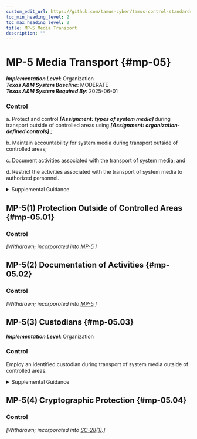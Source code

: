 ```yaml
---
custom_edit_url: https://github.com/tamus-cyber/tamus-control-standards/tree/main/content/tamus.edu/TAMUS_profile.yaml
toc_min_heading_level: 2
toc_max_heading_level: 2
title: MP-5 Media Transport
description: ""
---
```


# MP-5 Media Transport {#mp-05}

_**Implementation Level**_: Organization\
_**Texas A&M System Baseline**_: MODERATE\
_**Texas A&M System Required By**_: 2025-06-01

### Control



a. Protect and control <strong title="mp-05_odp.01"> <em>[Assignment: types of system media]</em> </strong> during transport outside of controlled areas using <strong title="mp-5_prm_2"> <em>[Assignment: organization-defined controls]</em> </strong>;

b. Maintain accountability for system media during transport outside of controlled areas;

c. Document activities associated with the transport of system media; and

d. Restrict the activities associated with the transport of system media to authorized personnel.


<details><summary>Supplemental Guidance</summary>System media includes digital and non-digital media. Digital media includes flash drives, diskettes, magnetic tapes, external or removable hard disk drives (e.g., solid state and magnetic), compact discs, and digital versatile discs. Non-digital media includes microfilm and paper. Controlled areas are spaces for which organizations provide physical or procedural controls to meet requirements established for protecting information and systems. Controls to protect media during transport include cryptography and locked containers. Cryptographic mechanisms can provide confidentiality and integrity protections depending on the mechanisms implemented. Activities associated with media transport include releasing media for transport, ensuring that media enters the appropriate transport processes, and the actual transport. Authorized transport and courier personnel may include individuals external to the organization. Maintaining accountability of media during transport includes restricting transport activities to authorized personnel and tracking and/or obtaining records of transport activities as the media moves through the transportation system to prevent and detect loss, destruction, or tampering. Organizations establish documentation requirements for activities associated with the transport of system media in accordance with organizational assessments of risk. Organizations maintain the flexibility to define record-keeping methods for the different types of media transport as part of a system of transport-related records.</details>


## MP-5(1) Protection Outside of Controlled Areas {#mp-05.01}

### Control

<em>[Withdrawn; incorporated into [MP-5](/catalog/mp/mp-05).]</em>



## MP-5(2) Documentation of Activities {#mp-05.02}

### Control

<em>[Withdrawn; incorporated into [MP-5](/catalog/mp/mp-05).]</em>



## MP-5(3) Custodians {#mp-05.03}

_**Implementation Level**_: Organization

### Control

Employ an identified custodian during transport of system media outside of controlled areas.


<details><summary>Supplemental Guidance</summary>Identified custodians provide organizations with specific points of contact during the media transport process and facilitate individual accountability. Custodial responsibilities can be transferred from one individual to another if an unambiguous custodian is identified.</details>


## MP-5(4) Cryptographic Protection {#mp-05.04}

### Control

<em>[Withdrawn; incorporated into [SC-28(1)](/catalog/sc/sc-28#sc-28.01).]</em>

